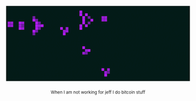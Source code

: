 
<div align="center">
  <img src="https://github.com/violet360/violet360/blob/main/conwey.gif"><br>
  <p><sub> When I am not working for jeff I do bitcoin stuff</sub></p>
</div>
